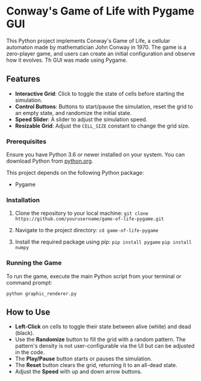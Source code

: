 # Conway's Game of Life with Pygame GUI

This Python project implements Conway's Game of Life, a cellular automaton made by mathematician John Conway in 1970. The game is a zero-player game, and users can create an initial configuration and observe how it evolves. Th GUI was made using Pygame.

## Features

- **Interactive Grid**: Click to toggle the state of cells before starting the simulation.
- **Control Buttons**: Buttons to start/pause the simulation, reset the grid to an empty state, and randomize the initial state.
- **Speed Slider**: A slider to adjust the simulation speed.
- **Resizable Grid**: Adjust the `CELL_SIZE` constant to change the grid size.

### Prerequisites

Ensure you have Python 3.6 or newer installed on your system. You can download Python from [python.org](https://www.python.org/).

This project depends on the following Python package:
- Pygame

### Installation

1. Clone the repository to your local machine:
```git clone https://github.com/yourusername/game-of-life-pygame.git```
2. Navigate to the project directory:
```cd game-of-life-pygame```

3. Install the required package using pip:
```pip install pygame```
```pip install numpy```


### Running the Game

To run the game, execute the main Python script from your terminal or command prompt:

```python graphic_renderer.py```

## How to Use

- **Left-Click** on cells to toggle their state between alive (white) and dead (black).
- Use the **Randomize** button to fill the grid with a random pattern. The pattern's density is not user-configurable via the UI but can be adjusted in the code.
- The **Play/Pause** button starts or pauses the simulation.
- The **Reset** button clears the grid, returning it to an all-dead state.
- Adjust the **Speed** with up and down arrow buttons.
